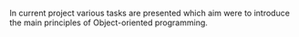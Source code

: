 In current project various tasks are presented which aim were to introduce the main principles of Object-oriented programming.
